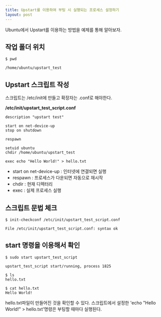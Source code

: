 ```yaml
---
title: Upstart를 이용하여 부팅 시 실행되는 프로세스 설정하기
layout: post
---
```


Ubuntu에서 Upstart를 이용하는 방법을 예제를 통해 알아보자.


## 작업 폴더 위치 

```
$ pwd

/home/ubuntu/upstart_test
```  

## Upstart 스크립트 작성  

스크립트는 /etc/init에 만들고 확장자는 .conf로 해야한다.  


__/etc/init/upstart_test_script.conf__  

```
description "upstart test"

start on net-device-up
stop on shutdown

respawn

setuid ubuntu
chdir /home/ubuntu/upstart_test

exec echo "Hello World!" > hello.txt
```  

- start on net-device-up : 인터넷에 연결되면 실행  
- respawn : 프로세스가 다운되면 자동으로 재시작  
- chdir : 현재 디렉터리  
- exec : 실제 프로세스 실행  


## 스크립트 문법 체크  

```
$ init-checkconf /etc/init/upstart_test_script.conf

File /etc/init/upstart_test_script.conf: syntax ok
```  

## start 명령을 이용해서 확인  

```
$ sudo start upstart_test_script

upstart_test_script start/running, process 1825

$ ls
hello.txt

$ cat hello.txt
Hello World!
```  

hello.txt파일이 만들어진 것을 확인할 수 있다. 스크립트에서 설정한 'echo "Hello World!" > hello.txt'명령은 부팅할 때마다 실행된다. 